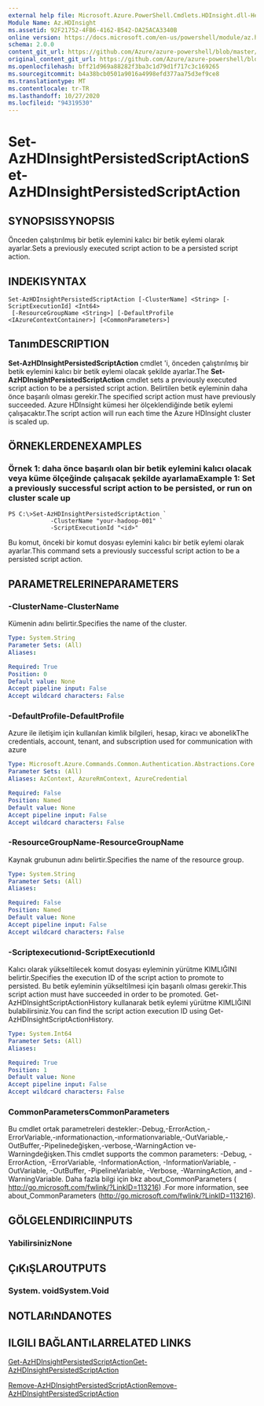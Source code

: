 ```yaml
---
external help file: Microsoft.Azure.PowerShell.Cmdlets.HDInsight.dll-Help.xml
Module Name: Az.HDInsight
ms.assetid: 92F21752-4FB6-4162-B542-DA25ACA3340B
online version: https://docs.microsoft.com/en-us/powershell/module/az.hdinsight/set-azhdinsightpersistedscriptaction
schema: 2.0.0
content_git_url: https://github.com/Azure/azure-powershell/blob/master/src/HDInsight/HDInsight/help/Set-AzHDInsightPersistedScriptAction.md
original_content_git_url: https://github.com/Azure/azure-powershell/blob/master/src/HDInsight/HDInsight/help/Set-AzHDInsightPersistedScriptAction.md
ms.openlocfilehash: bff21d969a88282f3ba3c1d79d1f717c3c169265
ms.sourcegitcommit: b4a38bcb0501a9016a4998efd377aa75d3ef9ce8
ms.translationtype: MT
ms.contentlocale: tr-TR
ms.lasthandoff: 10/27/2020
ms.locfileid: "94319530"
---
```

# <span data-ttu-id="a75c7-101">Set-AzHDInsightPersistedScriptAction</span><span class="sxs-lookup"><span data-stu-id="a75c7-101">Set-AzHDInsightPersistedScriptAction</span></span>

## <span data-ttu-id="a75c7-102">SYNOPSIS</span><span class="sxs-lookup"><span data-stu-id="a75c7-102">SYNOPSIS</span></span>
<span data-ttu-id="a75c7-103">Önceden çalıştırılmış bir betik eylemini kalıcı bir betik eylemi olarak ayarlar.</span><span class="sxs-lookup"><span data-stu-id="a75c7-103">Sets a previously executed script action to be a persisted script action.</span></span>

## <span data-ttu-id="a75c7-104">INDEKI</span><span class="sxs-lookup"><span data-stu-id="a75c7-104">SYNTAX</span></span>

```
Set-AzHDInsightPersistedScriptAction [-ClusterName] <String> [-ScriptExecutionId] <Int64>
 [-ResourceGroupName <String>] [-DefaultProfile <IAzureContextContainer>] [<CommonParameters>]
```

## <span data-ttu-id="a75c7-105">Tanım</span><span class="sxs-lookup"><span data-stu-id="a75c7-105">DESCRIPTION</span></span>
<span data-ttu-id="a75c7-106">**Set-AzHDInsightPersistedScriptAction** cmdlet 'i, önceden çalıştırılmış bir betik eylemini kalıcı bir betik eylemi olacak şekilde ayarlar.</span><span class="sxs-lookup"><span data-stu-id="a75c7-106">The **Set-AzHDInsightPersistedScriptAction** cmdlet sets a previously executed script action to be a persisted script action.</span></span>
<span data-ttu-id="a75c7-107">Belirtilen betik eyleminin daha önce başarılı olması gerekir.</span><span class="sxs-lookup"><span data-stu-id="a75c7-107">The specified script action must have previously succeeded.</span></span>
<span data-ttu-id="a75c7-108">Azure HDInsight kümesi her ölçeklendiğinde betik eylemi çalışacaktır.</span><span class="sxs-lookup"><span data-stu-id="a75c7-108">The script action will run each time the Azure HDInsight cluster is scaled up.</span></span>

## <span data-ttu-id="a75c7-109">ÖRNEKLERDEN</span><span class="sxs-lookup"><span data-stu-id="a75c7-109">EXAMPLES</span></span>

### <span data-ttu-id="a75c7-110">Örnek 1: daha önce başarılı olan bir betik eylemini kalıcı olacak veya küme ölçeğinde çalışacak şekilde ayarlama</span><span class="sxs-lookup"><span data-stu-id="a75c7-110">Example 1: Set a previously successful script action to be persisted, or run on cluster scale up</span></span>
```
PS C:\>Set-AzHDInsightPersistedScriptAction `
            -ClusterName "your-hadoop-001" `
            -ScriptExecutionId "<id>"
```

<span data-ttu-id="a75c7-111">Bu komut, önceki bir komut dosyası eylemini kalıcı bir betik eylemi olarak ayarlar.</span><span class="sxs-lookup"><span data-stu-id="a75c7-111">This command sets a previously successful script action to be a persisted script action.</span></span>

## <span data-ttu-id="a75c7-112">PARAMETRELERINE</span><span class="sxs-lookup"><span data-stu-id="a75c7-112">PARAMETERS</span></span>

### <span data-ttu-id="a75c7-113">-ClusterName</span><span class="sxs-lookup"><span data-stu-id="a75c7-113">-ClusterName</span></span>
<span data-ttu-id="a75c7-114">Kümenin adını belirtir.</span><span class="sxs-lookup"><span data-stu-id="a75c7-114">Specifies the name of the cluster.</span></span>

```yaml
Type: System.String
Parameter Sets: (All)
Aliases:

Required: True
Position: 0
Default value: None
Accept pipeline input: False
Accept wildcard characters: False
```

### <span data-ttu-id="a75c7-115">-DefaultProfile</span><span class="sxs-lookup"><span data-stu-id="a75c7-115">-DefaultProfile</span></span>
<span data-ttu-id="a75c7-116">Azure ile iletişim için kullanılan kimlik bilgileri, hesap, kiracı ve abonelik</span><span class="sxs-lookup"><span data-stu-id="a75c7-116">The credentials, account, tenant, and subscription used for communication with azure</span></span>

```yaml
Type: Microsoft.Azure.Commands.Common.Authentication.Abstractions.Core.IAzureContextContainer
Parameter Sets: (All)
Aliases: AzContext, AzureRmContext, AzureCredential

Required: False
Position: Named
Default value: None
Accept pipeline input: False
Accept wildcard characters: False
```

### <span data-ttu-id="a75c7-117">-ResourceGroupName</span><span class="sxs-lookup"><span data-stu-id="a75c7-117">-ResourceGroupName</span></span>
<span data-ttu-id="a75c7-118">Kaynak grubunun adını belirtir.</span><span class="sxs-lookup"><span data-stu-id="a75c7-118">Specifies the name of the resource group.</span></span>

```yaml
Type: System.String
Parameter Sets: (All)
Aliases:

Required: False
Position: Named
Default value: None
Accept pipeline input: False
Accept wildcard characters: False
```

### <span data-ttu-id="a75c7-119">-Scriptexecutionıd</span><span class="sxs-lookup"><span data-stu-id="a75c7-119">-ScriptExecutionId</span></span>
<span data-ttu-id="a75c7-120">Kalıcı olarak yükseltilecek komut dosyası eyleminin yürütme KIMLIĞINI belirtir.</span><span class="sxs-lookup"><span data-stu-id="a75c7-120">Specifies the execution ID of the script action to promote to persisted.</span></span>
<span data-ttu-id="a75c7-121">Bu betik eyleminin yükseltilmesi için başarılı olması gerekir.</span><span class="sxs-lookup"><span data-stu-id="a75c7-121">This script action must have succeeded in order to be promoted.</span></span>
<span data-ttu-id="a75c7-122">Get-AzHDInsightScriptActionHistory kullanarak betik eylemi yürütme KIMLIĞINI bulabilirsiniz.</span><span class="sxs-lookup"><span data-stu-id="a75c7-122">You can find the script action execution ID using Get-AzHDInsightScriptActionHistory.</span></span>

```yaml
Type: System.Int64
Parameter Sets: (All)
Aliases:

Required: True
Position: 1
Default value: None
Accept pipeline input: False
Accept wildcard characters: False
```

### <span data-ttu-id="a75c7-123">CommonParameters</span><span class="sxs-lookup"><span data-stu-id="a75c7-123">CommonParameters</span></span>
<span data-ttu-id="a75c7-124">Bu cmdlet ortak parametreleri destekler:-Debug,-ErrorAction,-ErrorVariable,-ınformationaction,-ınformationvariable,-OutVariable,-OutBuffer,-Pipelinedeğişken,-verbose,-WarningAction ve-Warningdeğişken.</span><span class="sxs-lookup"><span data-stu-id="a75c7-124">This cmdlet supports the common parameters: -Debug, -ErrorAction, -ErrorVariable, -InformationAction, -InformationVariable, -OutVariable, -OutBuffer, -PipelineVariable, -Verbose, -WarningAction, and -WarningVariable.</span></span> <span data-ttu-id="a75c7-125">Daha fazla bilgi için bkz about_CommonParameters ( http://go.microsoft.com/fwlink/?LinkID=113216) .</span><span class="sxs-lookup"><span data-stu-id="a75c7-125">For more information, see about_CommonParameters (http://go.microsoft.com/fwlink/?LinkID=113216).</span></span>

## <span data-ttu-id="a75c7-126">GÖLGELENDIRICI</span><span class="sxs-lookup"><span data-stu-id="a75c7-126">INPUTS</span></span>

### <span data-ttu-id="a75c7-127">Yabilirsiniz</span><span class="sxs-lookup"><span data-stu-id="a75c7-127">None</span></span>

## <span data-ttu-id="a75c7-128">ÇıKıŞLAR</span><span class="sxs-lookup"><span data-stu-id="a75c7-128">OUTPUTS</span></span>

### <span data-ttu-id="a75c7-129">System. void</span><span class="sxs-lookup"><span data-stu-id="a75c7-129">System.Void</span></span>

## <span data-ttu-id="a75c7-130">NOTLARıNDA</span><span class="sxs-lookup"><span data-stu-id="a75c7-130">NOTES</span></span>

## <span data-ttu-id="a75c7-131">ILGILI BAĞLANTıLAR</span><span class="sxs-lookup"><span data-stu-id="a75c7-131">RELATED LINKS</span></span>

[<span data-ttu-id="a75c7-132">Get-AzHDInsightPersistedScriptAction</span><span class="sxs-lookup"><span data-stu-id="a75c7-132">Get-AzHDInsightPersistedScriptAction</span></span>](./Get-AzHDInsightPersistedScriptAction.md)

[<span data-ttu-id="a75c7-133">Remove-AzHDInsightPersistedScriptAction</span><span class="sxs-lookup"><span data-stu-id="a75c7-133">Remove-AzHDInsightPersistedScriptAction</span></span>](./Remove-AzHDInsightPersistedScriptAction.md)


